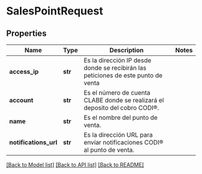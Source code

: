 # SalesPointRequest

## Properties
Name | Type | Description | Notes
------------ | ------------- | ------------- | -------------
**access_ip** | **str** | Es la dirección IP desde donde se recibirán las peticiones de este punto de venta | 
**account** | **str** | Es el número de cuenta CLABE donde se realizará el deposito del cobro CODI®. | 
**name** | **str** | Es el nombre del punto de venta. | 
**notifications_url** | **str** | Es la dirección URL para envíar notificaciones CODI® al punto de venta. | 

[[Back to Model list]](../README.md#documentation-for-models) [[Back to API list]](../README.md#documentation-for-api-endpoints) [[Back to README]](../README.md)

